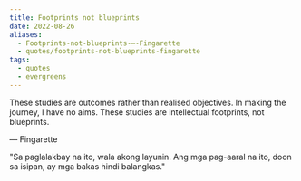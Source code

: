 ```yaml
---
title: Footprints not blueprints
date: 2022-08-26
aliases:
  - Footprints-not-blueprints-—-Fingarette
  - quotes/footprints-not-blueprints-fingarette
tags:
  - quotes
  - evergreens
---
```

These studies are outcomes rather than realised objectives. In making the journey, I have no aims. These studies are intellectual footprints, not blueprints.

— Fingarette

"Sa paglalakbay na ito, wala akong layunin. Ang mga pag-aaral na ito, doon sa isipan, ay mga bakas hindi balangkas."